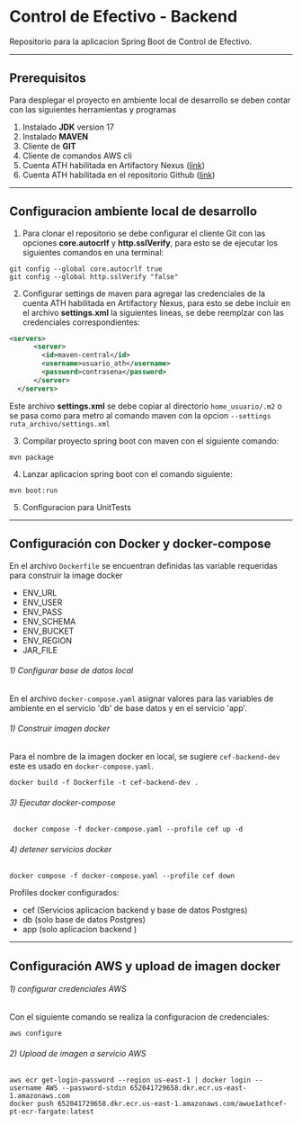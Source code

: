 # Control de Efectivo - Backend

Repositorio para la aplicacion Spring Boot de Control de Efectivo.

---

## Prerequisitos

Para desplegar el proyecto en ambiente local de desarrollo se deben contar con las siguientes herramientas y programas

1. Instalado **JDK** version 17
2. Instalado **MAVEN**  
3. Cliente de **GIT** 
4. Cliente de comandos AWS cli
5. Cuenta ATH habilitada en Artifactory Nexus ([link](https://devops-nexus.ath.net/))
6. Cuenta ATH habilitada en el repositorio Github ([link](https://devops-github.ath.net/))

---
## Configuracion ambiente local de desarrollo

1) Para clonar el repositorio se debe configurar el cliente Git con las opciones **core.autocrlf** y **http.sslVerify**, para esto se de ejecutar los siguientes comandos en una terminal:

```shell
git config --global core.autocrlf true
git config --global http.sslVerify "false"
```

2) Configurar settings de maven para agregar las credenciales de la cuenta ATH habilitada en Artifactory Nexus, para esto se debe incluir en el archivo **settings.xml** la siguientes lineas, se debe reemplzar con las credenciales correspondientes: 

```xml
<servers>
      <server>
        <id>maven-central</id>
        <username>usuario_ath</username>
        <password>contrasena</password>
      </server>
  </servers>
```

Este archivo **settings.xml** se debe copiar al directorio ``home_usuario/.m2`` o se pasa como para metro al comando maven con la opcion ``--settings ruta_archivo/settings.xml`` 


3) Compilar proyecto spring boot con maven con el siguiente comando:

```shell
mvn package
```

4) Lanzar aplicacion spring boot con el comando siguiente: 

```shell
mvn boot:run
```

5) Configuracion para UnitTests

---
## Configuración con Docker y docker-compose

En el archivo ``Dockerfile`` se encuentran definidas las variable requeridas para construir la image docker

- ENV_URL 
- ENV_USER 
- ENV_PASS 
- ENV_SCHEMA 
- ENV_BUCKET 
- ENV_REGION 
- JAR_FILE 

###### 1) Configurar base de datos local 

En el archivo ``docker-compose.yaml`` asignar valores para las variables de ambiente en el servicio 'db' de base datos y en el servicio 'app'.

###### 1) Construir imagen docker

Para el nombre de la imagen docker en local, se sugiere ``cef-backend-dev`` este es usado en ``docker-compose.yaml``.

```shell
docker build -f Dockerfile -t cef-backend-dev .
```

###### 3) Ejecutar docker-compose

```shell
 docker compose -f docker-compose.yaml --profile cef up -d
```

###### 4) detener servicios docker

```shell
docker compose -f docker-compose.yaml --profile cef down
```

Profiles docker configurados:
- cef (Servicios aplicacion backend y base de datos Postgres)
- db (solo base de datos Postgres)
- app (solo aplicacion backend )

---
## Configuración AWS y upload de imagen docker

###### 1) configurar credenciales AWS 

Con el siguiente comando se realiza la configuracion de credenciales:

```shell
aws configure
```

###### 2) Upload de imagen a servicio AWS

```shell
aws ecr get-login-password --region us-east-1 | docker login --username AWS --password-stdin 652041729658.dkr.ecr.us-east-1.amazonaws.com
docker push 652041729658.dkr.ecr.us-east-1.amazonaws.com/awue1athcef-pt-ecr-fargate:latest
```
